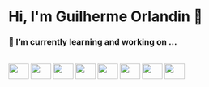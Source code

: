 # Hi, I'm Guilherme Orlandin 👋

### 🌱 I’m currently learning and working on ...
<div style="display: inline_block"><br>
    <img height="30" width="40" src="https://cdn.jsdelivr.net/gh/devicons/devicon@latest/icons/react/react-original.svg" />
    <img height="30" width="40" src="https://cdn.jsdelivr.net/gh/devicons/devicon@latest/icons/javascript/javascript-original.svg" />
    <img height="30" width="40" src="https://cdn.jsdelivr.net/gh/devicons/devicon@latest/icons/typescript/typescript-original.svg" />
    <img height="30" width="40" src="https://cdn.jsdelivr.net/gh/devicons/devicon@latest/icons/html5/html5-original-wordmark.svg" />
    <img height="30" width="40" src="https://cdn.jsdelivr.net/gh/devicons/devicon@latest/icons/css3/css3-original-wordmark.svg" />  
    <img height="30" width="40" src="https://cdn.jsdelivr.net/gh/devicons/devicon@latest/icons/nodejs/nodejs-original-wordmark.svg" />  
    <img height="30" width="40" src="https://cdn.jsdelivr.net/gh/devicons/devicon@latest/icons/prisma/prisma-original-wordmark.svg" />
    <img height="30" width="40" src="https://cdn.jsdelivr.net/gh/devicons/devicon@latest/icons/docker/docker-original-wordmark.svg" />    
</div>
